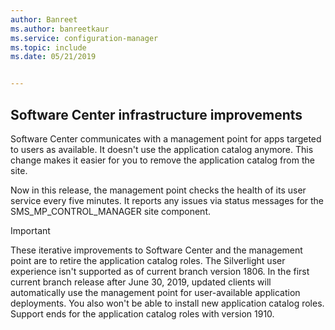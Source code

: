 ```yaml
---
author: Banreet
ms.author: banreetkaur
ms.service: configuration-manager
ms.topic: include
ms.date: 05/21/2019


---
```


## <a name="bkmk_swctr"></a> Software Center infrastructure improvements

<!--3555950-->

Software Center communicates with a management point for apps targeted to users as available. It doesn't use the application catalog anymore. This change makes it easier for you to remove the application catalog from the site.

Now in this release, the management point checks the health of its user service every five minutes. It reports any issues via status messages for the SMS_MP_CONTROL_MANAGER site component.

> [!Important]  
> These iterative improvements to Software Center and the management point are to retire the application catalog roles. The Silverlight user experience isn't supported as of current branch version 1806. In the first current branch release after June 30, 2019, updated clients will automatically use the management point for user-available application deployments. You also won't be able to install new application catalog roles. Support ends for the application catalog roles with version 1910.  
